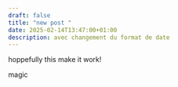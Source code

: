 ```yaml
---
draft: false
title: "new post "
date: 2025-02-14T13:47:00+01:00
description: avec changement du format de date
---
```

hoppefully this make it work!

magic
